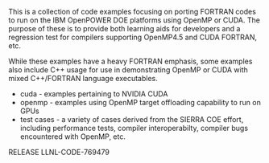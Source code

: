 This is a collection of code examples focusing on porting FORTRAN codes to run on the IBM OpenPOWER DOE platforms using OpenMP or CUDA.  The purpose of these is to provide both learning aids for developers and a regression test for compilers supporting OpenMP4.5 and CUDA FORTRAN, etc.

While these examples have a heavy FORTRAN emphasis, some examples also include C++ usage for use in demonstrating OpenMP or CUDA with mixed C++/FORTRAN language executables.

* cuda - examples pertaining to NVIDIA CUDA
* openmp - examples using OpenMP target offloading capability to run on GPUs
* test cases - a variety of cases derived from the SIERRA COE effort, including performance tests, compiler interoperabilty, compiler bugs encountered with OpenMP, etc.

RELEASE
LLNL-CODE-769479
